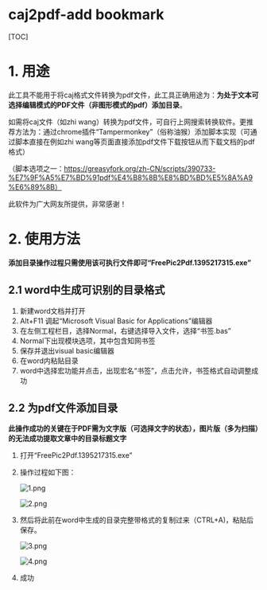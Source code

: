 # caj2pdf-add bookmark

[TOC]



# 1. 用途

此工具不能用于将caj格式文件转换为pdf文件，此工具正确用途为：**为处于文本可选择编辑模式的PDF文件（非图形模式的pdf）添加目录**。

如需将caj文件（如zhi wang）转换为pdf文件，可自行上网搜索转换软件。更推荐方法为：通过chrome插件“Tampermonkey”（俗称油猴）添加脚本实现（可通过脚本直接在例如zhi wang等页面直接添加pdf文件下载按钮从而下载文档的pdf格式）

（脚本选项之一：https://greasyfork.org/zh-CN/scripts/390733-%E7%9F%A5%E7%BD%91pdf%E4%B8%8B%E8%BD%BD%E5%8A%A9%E6%89%8B）

此软件为广大网友所提供，非常感谢！

# 2. 使用方法

**添加目录操作过程只需使用该可执行文件即可“FreePic2Pdf.1395217315.exe”**

## 2.1 word中生成可识别的目录格式

1. 新建word文档并打开
2. Alt+F11 调起“Microsoft Visual Basic for Applications”编辑器
3. 在左侧工程栏目，选择Normal，右键选择导入文件，选择“书签.bas”
4. Normal下出现模块选项，其中包含知网书签
5. 保存并退出visual basic编辑器
6. 在word内粘贴目录
7.  word中选择宏功能并点击，出现宏名“书签”，点击允许，书签格式自动调整成功

## 2.2 为pdf文件添加目录

**此操作成功的关键在于PDF需为文字版（可选择文字的状态），图片版（多为扫描）的无法成功提取文章中的目录标题文字**

1. 打开“FreePic2Pdf.1395217315.exe”

2. 操作过程如下图：

   ![1.png](https://github.com/Archie-King/images/blob/main/1.png?raw=true)

   ![2.png](https://github.com/Archie-King/images/blob/main/2.png?raw=true)
   
   

3. 然后将此前在word中生成的目录完整带格式的复制过来（CTRL+A)，粘贴后保存。

   ![3.png](https://github.com/Archie-King/images/blob/main/3.png?raw=true)

   ![4.png](https://github.com/Archie-King/images/blob/main/4.png?raw=true)

4. 成功